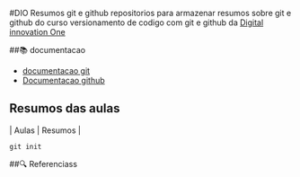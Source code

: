 #DIO Resumos git e github
repositorios para armazenar resumos sobre git e github do curso versionamento de codigo com git e github da [Digital innovation One](https://web.dio.me/track/santander-bootcamp-2023-ciencia-de-dados-com-python)

##📚 documentacao

- [documentacao git](https://git-scm.com/doc)
- [Documentacao github](https;//docs.github.com/)

## Resumos das aulas
| Aulas | Resumos |

```
git init
```

##🔍 Referenciass
